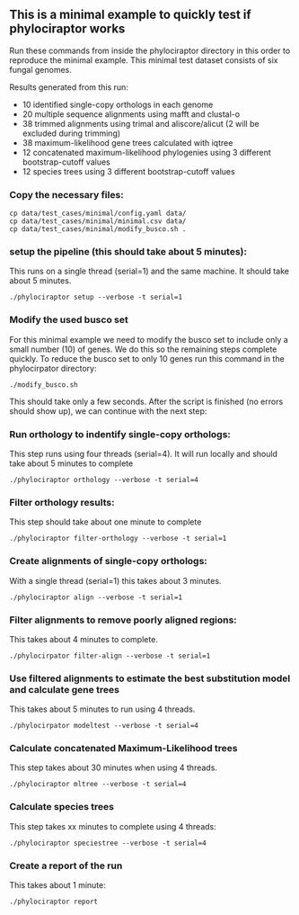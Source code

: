 ## This is a minimal example to quickly test if phylociraptor works

Run these commands from inside the phylociraptor directory in this order to reproduce the minimal example.
This minimal test dataset consists of six fungal genomes.

Results generated from this run:

- 10 identified single-copy orthologs in each genome
- 20 multiple sequence alignments using mafft and clustal-o
- 38 trimmed alignments using trimal and aliscore/alicut (2 will be excluded during trimming)
- 38 maximum-likelihood gene trees calculated with iqtree
- 12 concatenated maximum-likelihood phylogenies using 3 different bootstrap-cutoff values
- 12 species trees using 3 different bootstrap-cutoff values

### Copy the necessary files:

```
cp data/test_cases/minimal/config.yaml data/
cp data/test_cases/minimal/minimal.csv data/
cp data/test_cases/minimal/modify_busco.sh .
```

### setup the pipeline (this should take about 5 minutes):

This runs on a single thread (serial=1) and the same machine. It should take about 5 minutes.

```
./phylociraptor setup --verbose -t serial=1
```

### Modify the used busco set

For this minimal example we need to modify the busco set to include only a small number (10) of genes. We do this so the remaining steps complete quickly.
To reduce the busco set to only 10 genes run this command in the phylocirpator directory:

```
./modify_busco.sh
```

This should take only a few seconds. After the script is finished (no errors should show up), we can continue with the next step:

### Run orthology to indentify single-copy orthologs:

This step runs using four threads (serial=4). It will run locally and should take about 5 minutes to complete

```
./phylociraptor orthology --verbose -t serial=4
```

### Filter orthology results:

This step should take about one minute to complete

```
./phylociraptor filter-orthology --verbose -t serial=1
```

### Create alignments of single-copy orthologs:

With a single thread (serial=1) this takes about 3 minutes.

```
./phylociraptor align --verbose -t serial=1
```

### Filter alignments to remove poorly aligned regions:

This takes about 4 minutes to complete.

```
./phylocirpator filter-align --verbose -t serial=1
```

### Use filtered alignments to estimate the best substitution model and calculate gene trees

This takes about 5 minutes to run using 4 threads.

```
./phylocirpator modeltest --verbose -t serial=4
```

### Calculate concatenated Maximum-Likelihood trees

This step takes about 30 minutes when using 4 threads.

```
./phylociraptor mltree --verbose -t serial=4
```

### Calculate species trees

This step takes xx minutes to complete using 4 threads:

```
./phylociraptor speciestree --verbose -t serial=4
```

### Create a report of the run

This takes about 1 minute:

```
./phylociraptor report
```


